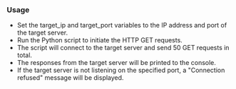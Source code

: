 ### Usage
- Set the target_ip and target_port variables to the IP address and port of the target server.
- Run the Python script to initiate the HTTP GET requests.
- The script will connect to the target server and send 50 GET requests in total.
- The responses from the target server will be printed to the console.
- If the target server is not listening on the specified port, a "Connection refused" message will be displayed.
